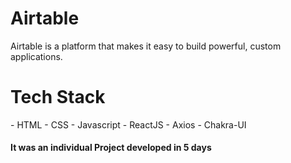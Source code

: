 <h1>Airtable</h1>

 Airtable is a platform that makes it easy to build powerful, custom applications.

<h1>Tech Stack</h1>
 - HTML
 - CSS
 - Javascript
 - ReactJS
 - Axios
 - Chakra-UI

<h4>It was an individual Project developed in 5 days</h4>
